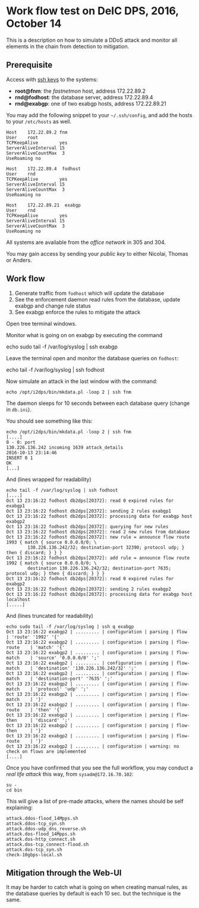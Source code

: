 
# Work flow test on DeIC DPS, 2016, October 14

This is a description on how to simulate a DDoS attack
and monitor all elements in the chain from detection
to mitigation.

## Prerequisite

Access with [ssh keys](https://www.digitalocean.com/community/tutorials/ssh-essentials-working-with-ssh-servers-clients-and-keys) to
the systems:

  - **root@fnm**: the _fastnetmon_ host, address 172.22.89.2
  - **rnd@fodhost**: the database server, address 172.22.89.4
  - **rnd@exabgp**: one of two exabgp hosts, address 172.22.89.21

You may add the following snippet to your ``~/.ssh/config``, and add the hosts to
your ``/etc/hosts`` as well.

    Host    172.22.89.2 fnm
	User    root
	TCPKeepAlive        yes
	ServerAliveInterval 15
	ServerAliveCountMax  3
	UseRoaming no

	Host    172.22.89.4  fodhost
	User    rnd
	TCPKeepAlive        yes
	ServerAliveInterval 15
	ServerAliveCountMax  3
	UseRoaming no

	Host    172.22.89.21  exabgp
	User    rnd
	TCPKeepAlive        yes
	ServerAliveInterval 15
	ServerAliveCountMax  3
	UseRoaming no

All systems are available from the _office network_ in 305 and 304.

You may gain access by sending your _public key_ to either Nicolai, Thomas or Anders.

## Work flow

  1. Generate traffic from ``fodhost`` which will update the database
  1. See the enforcement daemon read rules from the database, update exabgp and change rule status
  1. See exabgp enforce the rules to mitigate the attack

Open tree terminal windows.

Monitor what is going on on exabgp by executing the command

   echo sudo tail -f /var/log/syslog | ssh exabgp

Leave the terminal open and monitor the database queries on ``fodhost``:

   echo tail -f /var/log/syslog | ssh fodhost

Now simulate an attack in the last window with the command:

    echo /opt/i2dps/bin/mkdata.pl -loop 2 | ssh fnm

The daemon sleeps for 10 seconds between each database query (change in ``db.ini``).

You should see something like this:

	echo /opt/i2dps/bin/mkdata.pl -loop 2 | ssh fnm
	[....]
	0 - 0: port
	130.226.136.242 incoming 1639 attack_details
	2016-10-13 23:14:46
	INSERT 0 1
	OK
	[...]

And (lines wrapped for readability)
	
	echo tail -f /var/log/syslog | ssh fodhost
	[....]
	Oct 13 23:16:22 fodhost db2dps[20372]: read 0 expired rules for exabgp1
	Oct 13 23:16:22 fodhost db2dps[20372]: sending 2 rules exabgp1
	Oct 13 23:16:22 fodhost db2dps[20372]: processing data for exabgp host exabgp2
	Oct 13 23:16:22 fodhost db2dps[20372]: querying for new rules
	Oct 13 23:16:22 fodhost db2dps[20372]: read 2 new rules from database
	Oct 13 23:16:22 fodhost db2dps[20372]: new rule = announce flow route 1993 { match { source 0.0.0.0/0; \
			130.226.136.242/32; destination-port 32390; protocol udp; } then { discard; } } }
	Oct 13 23:16:22 fodhost db2dps[20372]: add rule = announce flow route 1992 { match { source 0.0.0.0/0; \
			destination 130.226.136.242/32; destination-port 7635; protocol udp; } then { discard; } } }
	Oct 13 23:16:22 fodhost db2dps[20372]: read 0 expired rules for exabgp2
	Oct 13 23:16:22 fodhost db2dps[20372]: sending 2 rules exabgp2
	Oct 13 23:16:22 fodhost db2dps[20372]: processing data for exabgp host localhost
	[.....]


And (lines truncated for readability)

	echo sudo tail -f /var/log/syslog | ssh q exabgp
	Oct 13 23:16:22 exabgp2 | ......... | configuration | parsing | flow          | 'route' '1992' '{'
	Oct 13 23:16:22 exabgp2 | ......... | configuration | parsing | flow-route    | 'match' '{'
	Oct 13 23:16:22 exabgp2 | ......... | configuration | parsing | flow-match    | 'source' '0.0.0.0/0' ';'
	Oct 13 23:16:22 exabgp2 | ......... | configuration | parsing | flow-match    | 'destination' '130.226.136.242/32' ';'
	Oct 13 23:16:22 exabgp2 | ......... | configuration | parsing | flow-match    | 'destination-port' '7635' ';'
	Oct 13 23:16:22 exabgp2 | ......... | configuration | parsing | flow-match    | 'protocol' 'udp' ';'
	Oct 13 23:16:22 exabgp2 | ......... | configuration | parsing | flow-match    | '}'
	Oct 13 23:16:22 exabgp2 | ......... | configuration | parsing | flow-route    | 'then' '{'
	Oct 13 23:16:22 exabgp2 | ......... | configuration | parsing | flow-then     | 'discard' ';'
	Oct 13 23:16:22 exabgp2 | ......... | configuration | parsing | flow-then     | '}'
	Oct 13 23:16:22 exabgp2 | ......... | configuration | parsing | flow-route    | '}'
	Oct 13 23:16:22 exabgp2 | ......... | configuration | warning: no check on flows are implemented
	[....]

Once you have confirmed that you see the full workflow, you may conduct a _real life attack_ this way, from ``sysadm@172.16.70.102``:

    su -
	cd bin

This will give a list of pre-made attacks, where the names should be self explaining:

	attack.ddos-flood_14Mpps.sh
	attack.ddos-tcp_syn.sh
	attack.ddos-udp_dns_reverse.sh
	attack.dos-flood_14Mpps.sh
	attack.dos-http_connect.sh
	attack.dos-tcp_connect-flood.sh
	attack.dos-tcp_syn.sh
	check-10gbps-local.sh

## Mitigation through the Web-UI

It may be harder to catch what is going on when creating manual rules, as the database queries by default is each 10 sec. but the
technique is the same.




